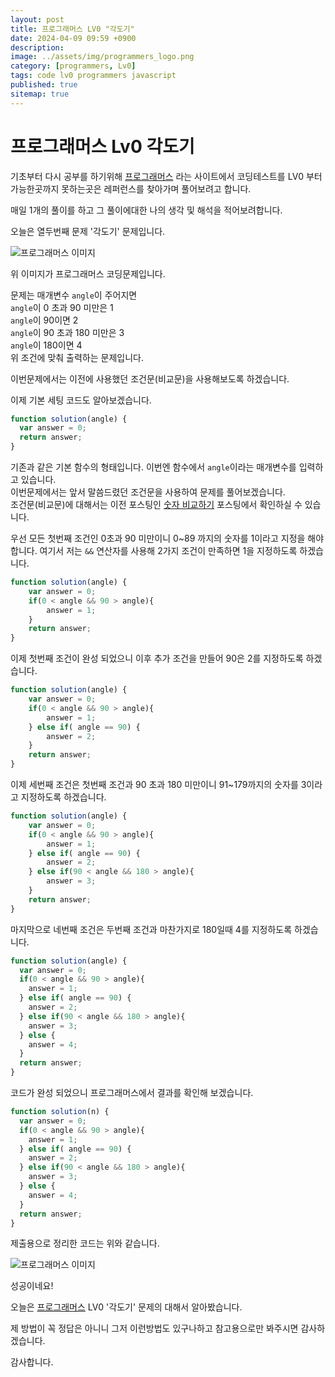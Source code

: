 ```yaml
---
layout: post
title: 프로그래머스 LV0 "각도기"
date: 2024-04-09 09:59 +0900
description: 
image: ../assets/img/programmers_logo.png
category: [programmers, Lv0]
tags: code lv0 programmers javascript
published: true
sitemap: true
---
```


# 프로그래머스 Lv0 각도기

  기초부터 다시 공부를 하기위해 [프로그래머스](https://programmers.co.kr/) 라는 사이트에서
  코딩테스트를 LV0 부터 가능한곳까지 못하는곳은 레퍼런스를 찾아가며 풀어보려고 합니다.
  
  매일 1개의 풀이를 하고 그 풀이에대한 나의 생각 및 해석을 적어보려합니다.

  오늘은 열두번째 문제 '각도기' 문제입니다.

  ![프로그래머스 이미지](https://spearboy.github.io/assets/img/각도기_01.png)

  위 이미지가 프로그래머스 코딩문제입니다.
  
  문제는 매개변수 `angle`이 주어지면   
  `angle`이 0 초과 90 미만은 1   
  `angle`이 90이면 2   
  `angle`이 90 초과 180 미만은 3   
  `angle`이 180이면 4   
  위 조건에 맞춰 출력하는 문제입니다.

  이번문제에서는 이전에 사용했던 조건문(비교문)을 사용해보도록 하겠습니다.

  이제 기본 세팅 코드도 알아보겠습니다.
  
```javascript
function solution(angle) {
  var answer = 0;
  return answer;
}
``` 
기존과 같은 기본 함수의 형태입니다. 이번엔 함수에서 `angle`이라는 매개변수를 입력하고 있습니다.   
이번문제에서는 앞서 말씀드렸던 조건문을 사용하여 문제를 풀어보겠습니다.   
조건문(비교문)에 대해서는 이전 포스팅인 [숫자 비교하기](https://spearboy.github.io/posts/programmers_5/#비교문if문) 포스팅에서 확인하실 수 있습니다.   

우선 모든 첫번째 조건인 0초과 90 미만이니 0~89 까지의 숫자를 1이라고 지정을 해야합니다.
여기서 저는 `&&` 연산자를 사용해 2가지 조건이 만족하면 1을 지정하도록 하겠습니다.
```javascript
function solution(angle) {
    var answer = 0;
    if(0 < angle && 90 > angle){
        answer = 1;
    }
    return answer;
}
``` 

이제 첫번째 조건이 완성 되었으니 이후 추가 조건을 만들어 90은 2를 지정하도록 하겠습니다.
```javascript
function solution(angle) {
    var answer = 0;
    if(0 < angle && 90 > angle){
        answer = 1;
    } else if( angle == 90) {
        answer = 2;
    }
    return answer;
}
``` 

이제 세번째 조건은 첫번째 조건과 90 초과 180 미만이니 91~179까지의 숫자를 3이라고 지정하도록 하겠습니다.
```javascript
function solution(angle) {
    var answer = 0;
    if(0 < angle && 90 > angle){
        answer = 1;
    } else if( angle == 90) {
        answer = 2;
    } else if(90 < angle && 180 > angle){
        answer = 3;
    }
    return answer;
}
``` 
마지막으로 네번째 조건은 두번째 조건과 마찬가지로 180일때 4를 지정하도록 하겠습니다.
```javascript
function solution(angle) {
  var answer = 0;
  if(0 < angle && 90 > angle){
    answer = 1;
  } else if( angle == 90) {
    answer = 2;
  } else if(90 < angle && 180 > angle){
    answer = 3;
  } else {
    answer = 4;
  }
  return answer;
}
``` 
코드가 완성 되었으니 프로그래머스에서 결과를 확인해 보겠습니다.

```javascript
function solution(n) {
  var answer = 0;
  if(0 < angle && 90 > angle){
    answer = 1;
  } else if( angle == 90) {
    answer = 2;
  } else if(90 < angle && 180 > angle){
    answer = 3;
  } else {
    answer = 4;
  }
  return answer;
}
``` 
제출용으로 정리한 코드는 위와 같습니다.

![프로그래머스 이미지](https://spearboy.github.io/assets/img/각도기_02.png)

성공이네요!

오늘은 [프로그래머스](https://programmers.co.kr/) LV0 '각도기' 문제의 대해서 알아봤습니다.

제 방법이 꼭 정답은 아니니 그저 이런방법도 있구나하고 참고용으로만 봐주시면 감사하겠습니다.

감사합니다.